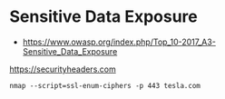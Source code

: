 # Sensitive Data Exposure

- https://www.owasp.org/index.php/Top_10-2017_A3-Sensitive_Data_Exposure


https://securityheaders.com


```
nmap --script=ssl-enum-ciphers -p 443 tesla.com
```